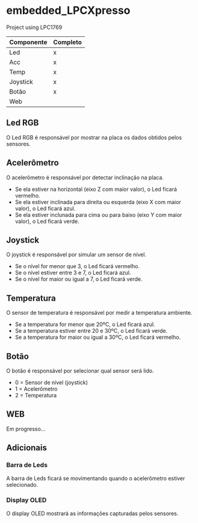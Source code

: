# embedded_LPCXpresso
Project using LPC1769

| Componente      | Completo |
|-----------------|---|
| Led             | x |
| Acc             | x |
| Temp            | x |
| Joystick        | x |
| Botão           | x |
| Web             |   |

## Led RGB
O Led RGB é responsável por mostrar na placa os dados obtidos pelos sensores.

## Acelerômetro
O acelerômetro é responsável por detectar inclinação na placa. 
* Se ela estiver na horizontal (eixo Z com maior valor), o Led ficará vermelho.
* Se ela estiver inclinada para direita ou esquerda (eixo X com maior valor), o Led ficará azul. 
* Se ela estiver inclunada para cima ou para baixo (eixo Y com maior valor), o Led ficará verde.

## Joystick
O joystick é responsável por simular um sensor de nível.
* Se o nível for menor que 3, o Led ficará vermelho.
* Se o nível estiver entre 3 e 7, o Led ficará azul.
* Se o nível for maior ou igual a 7, o Led ficará verde.

## Temperatura
O sensor de temperatura é responsável por medir a temperatura ambiente.
* Se a temperatura for menor que 20ºC, o Led ficará azul.
* Se a temperatura estiver entre 20 e 30ºC, o Led ficará verde.
* Se a temperatura for maior ou igual a 30ºC, o Led ficará vermelho.

## Botão
O botão é responsável por selecionar qual sensor será lido.
* 0 = Sensor de nível (joystick)
* 1 = Acelerômetro
* 2 = Temperatura

## WEB
Em progresso...


## Adicionais
### Barra de Leds
A barra de Leds ficará se movimentando quando o acelerômetro estiver selecionado.
### Display OLED
O display OLED mostrará as informações capturadas pelos sensores.